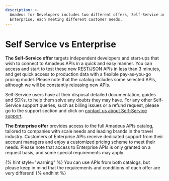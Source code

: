 ```yaml
---
description: >-
  Amadeus for Developers includes two different offers, Self-Service and
  Enterprise, each meeting different customer needs.
---
```


# Self Service vs Enterprise

**The** **Self-Service offer** targets independent developers and start-ups that wish to connect to Amadeus APIs in a quick and easy manner. You can access and start to test these new REST/JSON APIs in less than 3 minutes, and get quick access to production data with a flexible pay-as-you-go pricing model. Please note that the catalog includes some selected APIs, although we will be constantly releasing new APIs.

Self-Service users have at their disposal detailed documentation, guides and SDKs, to help them solve any doubts they may have. For any other Self-Service support queries, such as billing issues or a refund request, please go to the support section and click on [contact us about Self-Service support](https://developers.amadeus.com/support/contact-us-self-service).

**The Enterprise offer** provides access to the full Amadeus APIs catalog, tailored to companies with scale needs and leading brands in the travel industry. Customers of Enterprise APIs receive dedicated support from their account managers and enjoy a customized pricing scheme to meet their needs. Please note that access to Enterprise APIs is only granted on a request basis, and some special requirements may apply. 

{% hint style="warning" %}
You can use APIs from both catalogs, but please keep in mind that the requirements and conditions of each offer are very different!
{% endhint %}



